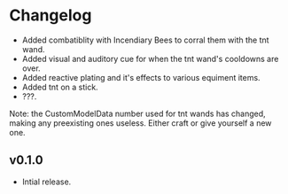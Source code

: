 # Changelog

- Added combatiblity with Incendiary Bees to corral them with the tnt wand.
- Added visual and auditory cue for when the tnt wand's cooldowns are over.
- Added reactive plating and it's effects to various equiment items.
- Added tnt on a stick.
- ???.

Note: the CustomModelData number used for tnt wands has changed, making any preexisting ones useless. Either craft or give yourself a new one.

## v0.1.0

- Intial release.
